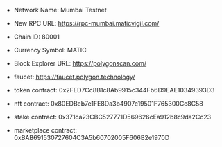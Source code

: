 * Network Name: Mumbai Testnet
* New RPC URL: https://rpc-mumbai.maticvigil.com/
* Chain ID: 80001
* Currency Symbol: MATIC
* Block Explorer URL: https://polygonscan.com/
* faucet: https://faucet.polygon.technology/

* token contract: 0x2FED7Cc8B1c8Ab9915c344Fb6D9EAE10349393D3
* nft contract: 0x80EDBeb7e1FE8Da3b4907e19501F765300Cc8C58 
* stake contract: 0x371ca23CBC527771D569626cEa912b8c9da2Cc23
* marketplace contract: 0xBAB691530727604C3A5b60702005F606B2e1970D
